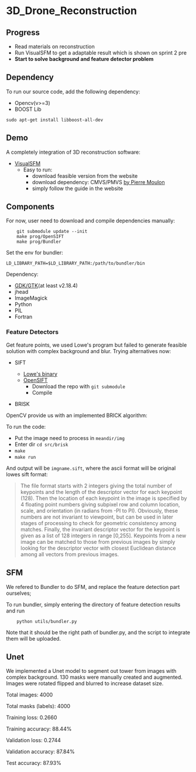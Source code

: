 # 3D_Drone_Reconstruction
## Progress
- Read materials on reconstruction
- Run VisualSFM to get a adaptable result which is shown on sprint 2 pre
- **Start to solve background and feature detector problem**
## Dependency
To run our source code, add the following dependency:
- Opencv(v>=3)
- BOOST Lib
```
sudo apt-get install libboost-all-dev
```
## Demo
A completely integration of 3D reconstruction software:
- [VisualSFM](http://ccwu.me/vsfm/)
	- Easy to run:
		- download feasible version from the website
		- download dependency: CMVS/PMVS [by Pierre Moulon](https://storage.googleapis.com/google-code-archive-downloads/v2/code.google.com/osm-bundler/osm-bundler-pmvs2-cmvs-full-32-64.zip)
		- simply follow the guide in the website

## Components

For now, user need to download and compile dependencies manually:
```
	git submodule update --init
	make prog/OpenSIFT
	make prog/Bundler
```
Set the env for bundler:
```
LD_LIBRARY_PATH=$LD_LIBRARY_PATH:/path/to/bundler/bin
```

Dependency:
- [GDK/GTK](http://www.gtk.org)(at least v2.18.4)
- jhead
- ImageMagick
- Python
- PIL
- Fortran

### Feature Detectors
Get feature points, we used Lowe's program but failed to generate feasible solution with complex background and blur. Trying alternatives now:
- SIFT
	- [Lowe's binary](http://www.cs.ubc.ca/~lowe/keypoints/siftDemoV4.zip)
	- [OpenSIFT](https://github.com/robwhess/opensift)
		- Download the repo with `git submodule`
		- Compile

- BRISK

OpenCV provide us with an implemented BRICK algorithm:

To run the code:
- Put the image need to process in `meandir/img`
- Enter dir `cd src/brisk`
- `make`
- `make run`

And output will be `imgname.sift`, where the ascii format will be original lowes sift format:
> The file format starts with 2 integers giving the total number of
keypoints and the length of the descriptor vector for each keypoint
(128). 
> Then the location of each keypoint in the image is specified by
4 floating point numbers giving subpixel row and column location,
scale, and orientation (in radians from -PI to PI).  Obviously, these
numbers are not invariant to viewpoint, but can be used in later
stages of processing to check for geometric consistency among matches.
> Finally, the invariant descriptor vector for the keypoint is given as
a list of 128 integers in range [0,255].  Keypoints from a new image
can be matched to those from previous images by simply looking for the
descriptor vector with closest Euclidean distance among all vectors
from previous images.
## SFM
We refered to Bundler to do SFM, and replace the feature detection part ourselves;

To run bundler, simply entering the directory of feature detection results and run
```
	python utils/bundler.py
```
Note that it should be the right path of bundler.py, and the script to integrate them will be uploaded.

## Unet

We implemented a Unet model to segment out tower from images with complex background.
130 masks were manually created and augmented. Images were rotated flipped and blurred to increase dataset size.

Total images: 4000

Total masks (labels): 4000

Training loss: 0.2660

Training accuracy: 88.44%

Validation loss: 0.2744

Validation accuracy: 87.84%

Test accuracy: 87.93%






